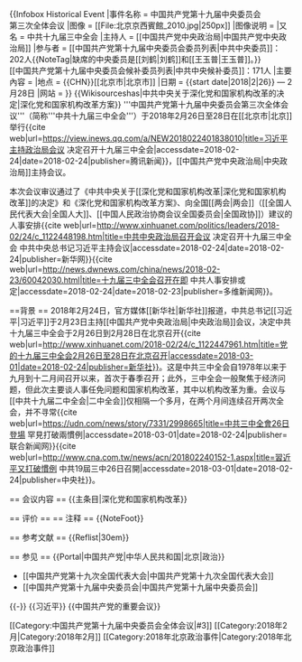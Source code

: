 {{Infobox Historical Event
|事件名称   = 中国共产党第十九届中央委员会<br />第三次全体会议
|图像       = [[File:北京京西賓館_2010.jpg|250px]]
|图像说明   = <!--京西宾馆全景-->
|又名       = 中共十九届三中全会
|主持人     = [[中国共产党中央政治局|中国共产党中央政治局]]
|参与者     = [[中国共产党第十九届中央委员会委员列表|中共中央委员]]：202人{{NoteTag|缺席的中央委员是[[刘鹤|刘鹤]]和[[王玉普|王玉普]]。}}<br />[[中国共产党第十九届中央委员会候补委员列表|中共中央候补委员]]：171人
|主要內容   = 
|地点       = {{CHN}}[[北京市|北京市]]<!--[[京西宾馆|京西宾馆]]-->
|日期       = {{start date|2018|2|26}} — 2月28日
|网站       = 
}}
{{Wikisourceshas|中共中央关于深化党和国家机构改革的决定|深化党和国家机构改革方案}}
'''中国共产党第十九届中央委员会第三次全体会议'''（简称'''中共十九届三中全会'''）于2018年2月26日至28日在[[北京市|北京]]举行<ref>{{cite web|url=https://view.inews.qq.com/a/NEW2018022401838010|title=习近平主持政治局会议 决定召开十九届三中全会|accessdate=2018-02-24|date=2018-02-24|publisher=腾讯新闻}}</ref>，[[中国共产党中央政治局|中央政治局]]主持会议。

本次会议审议通过了《中共中央关于[[深化党和国家机构改革|深化党和国家机构改革]]的决定》和《深化党和国家机构改革方案》、向全国[[两会|两会]]（[[全国人民代表大会|全国人大]]、[[中国人民政治协商会议全国委员会|全国政协]]）建议的人事安排<ref>{{cite web|url=http://www.xinhuanet.com/politics/leaders/2018-02/24/c_1122448198.htm|title=中共中央政治局召开会议 决定召开十九届三中全会 中共中央总书记习近平主持会议|accessdate=2018-02-24|date=2018-02-24|publisher=新华网}}</ref><ref>{{cite web|url=http://news.dwnews.com/china/news/2018-02-23/60042030.html|title=十九届三中全会召开在即 中共人事安排或定|accessdate=2018-02-24|date=2018-02-23|publisher=多维新闻网}}</ref>。

==背景 ==
2018年2月24日，官方媒体[[新华社|新华社]]报道，中共总书记[[习近平|习近平]]于2月23日主持[[中国共产党中央政治局|中央政治局]]会议，决定中共十九届三中全会于2月26日到2月28日在北京召开<ref>{{cite web|url=http://www.xinhuanet.com/2018-02/24/c_1122447961.htm|title=党的十九届三中全会2月26日至28日在北京召开|accessdate=2018-03-01|date=2018-02-24|publisher=新华社}}</ref>。这是中共三中全会自1978年以来于九月到十二月间召开以来，首次于春季召开；此外，三中全会一般聚焦于经济问题，但此次主要谈人事任免问题和国家机构改革，其中以机构改革为重。会议与[[中共十九届二中全会|二中全会]]仅相隔一个多月，在两个月间连续召开两次全会，并不寻常<ref>{{cite web|url=https://udn.com/news/story/7331/2998665|title=中共三中全會26日登場 罕見打破兩慣例|accessdate=2018-03-01|date=2018-02-24|publisher=联合新闻网}}</ref><ref>{{cite web|url=http://www.cna.com.tw/news/acn/201802240152-1.aspx|title=習近平又打破慣例 中共19屆三中26日召開|accessdate=2018-03-01|date=2018-02-24|publisher=中央社}}</ref>。

== 会议内容 ==
{{主条目|深化党和国家机构改革}}

== 评价 ==
== 注释 ==
{{NoteFoot}}

== 参考文献 ==
{{Reflist|30em}}

== 参见 ==
{{Portal|中国共产党|中华人民共和国|北京|政治}}
* [[中国共产党第十九次全国代表大会|中国共产党第十九次全国代表大会]]
* [[中国共产党第十九届中央委员会|中国共产党第十九届中央委员会]]

{{-}}
{{习近平}}
{{中国共产党的重要会议}}

[[Category:中国共产党第十九届中央委员会全体会议|#3]]
[[Category:2018年2月|Category:2018年2月]]
[[Category:2018年北京政治事件|Category:2018年北京政治事件]]